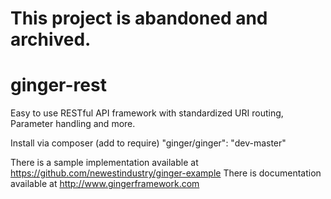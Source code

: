 # This project is abandoned and archived.

ginger-rest
===========

Easy to use RESTful API framework with standardized URI routing, Parameter handling and more.

Install via composer (add to require)
    "ginger/ginger": "dev-master"

There is a sample implementation available at https://github.com/newestindustry/ginger-example
There is documentation available at http://www.gingerframework.com

